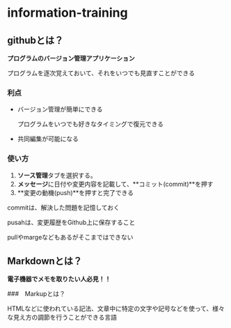 # information-training

## githubとは？

**プログラムのバージョン管理アプリケーション**

プログラムを逐次覚えておいて、それをいつでも見直すことができる

### 利点

* バージョン管理が簡単にできる
    
    プログラムをいつでも好きなタイミングで復元できる

* 共同編集が可能になる

### 使い方
1. **ソース管理**タブを選択する。
2. **メッセージ**に日付や変更内容を記載して、**コミット(commit)**を押す
3. **変更の動機(push)**を押すと完了できる

commitは、解決した問題を記憶しておく

pusahは、変更履歴をGithub上に保存すること

pullやmargeなどもあるがそこまではできない
## Markdownとは？

**電子機器でメモを取りたい人必見！！**

###　Markupとは？

HTMLなどに使われている記法、文章中に特定の文字や記号などを使って、様々な見え方の調節を行うことができる言語